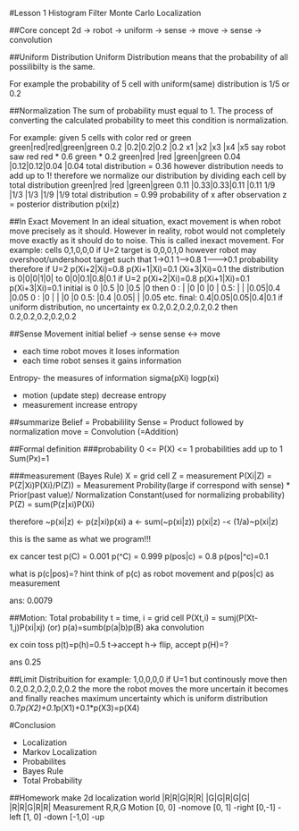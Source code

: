#Lesson 1 Histogram Filter
Monte Carlo Localization

##Core concept
2d -> robot -> uniform -> sense -> move -> sense -> convolution

##Uniform Distribution
Uniform Distribution means that the probability of all possilibilty is the same.

For example the probability of 5 cell with uniform(same) distribution is 1/5 or 0.2

##Normalization
The sum of probability must equal to 1. The process of converting the calculated probability to meet this condition is normalization.

For example:
given 5 cells with color red or green
green|red|red|green|green
 0.2  |0.2|0.2|0.2  |0.2
 x1   |x2 |x3 |x4   |x5
say robot saw red
red * 0.6
green * 0.2
 green|red |red |green|green
 0.04 |0.12|0.12|0.04 |0.04
total distribution = 0.36
however distribution needs to add up to 1!
therefore we normalize our distribution by dividing each cell by total distribution
 green|red |red |green|green
 0.11 |0.33|0.33|0.11 |0.11
 1/9  |1/3 |1/3 |1/9  |1/9
total distribution = 0.99
probability of x after observation z = posterior distribution
p(xi|z)

##In Exact Movement
In an ideal situation, exact movement is when robot move precisely as it should. 
However in reality, robot would not completely move exactly as it should do to noise. This is called inexact movement.
For example:
cells
0,1,0,0,0
if U=2
target is
0,0,0,1,0
however robot may overshoot/undershoot target such that
1->0.1
1-->0.8
1--->0.1
probability
therefore if
U=2
p(Xi+2|Xi)=0.8
p(Xi+1|Xi)=0.1
(Xi+3|Xi)=0.1
the distribution is
0|0|0|1|0| to
0|0|0.1|0.8|0.1
if U=2
p(Xi+2|Xi)=0.8
p(Xi+1|Xi)=0.1
p(Xi+3|Xi)=0.1
initial is
 0  |0.5 |0  |0.5 |0
then
0  : |    |0   |0   |0   |
0.5: |    |    |0.05|0.4 |0.05
0  : |0   |    |    |0   |0
0.5: |0.4 |0.05|    |    |0.05
etc.
final:
 0.4|0.05|0.05|0.4|0.1
if uniform distribution, no uncertainty
ex 0.2,0.2,0.2,0.2,0.2
then 0.2,0.2,0.2,0.2,0.2

##Sense Movement
initial belief -> sense
sense <-> move 
* each time robot moves it loses information
* each time robot senses it gains information

Entropy- the measures of information sigma(pXi) logp(xi)
* motion (update step) decrease entropy
* measurement increase entropy

##summarize
Belief = Probabilility
Sense = Product followed by normalization
move = Convolution (=Addition)

##Formal definition
###probability
0 <= P(X) <= 1 probabilities add up to 1
Sum(Px)=1

###measurement
(Bayes Rule)
X = grid cell
Z = measurement
P(Xi|Z) = P(Z|Xi)P(Xi)/P(Z))
       = Measurement Probility(large if correspond with sense) * Prior(past value)/ Normalization Constant(used for normalizing probability)
P(Z) = sum(P(z|xi)P(Xi)

therefore
~p(xi|z) <- p(z|xi)p(xi)
a <- sum(~p(xi|z))
p(xi|z) -< (1/a)~p(xi|z)

this is the same as what we program!!!

ex cancer test
p(C) = 0.001
p(^C) = 0.999
p(pos|c) = 0.8
p(pos|^c)=0.1

what is p(c|pos)=?
hint think of p(c) as robot movement and p(pos|c) as measurement

ans: 0.0079

##Motion: Total probability
t = time, i = grid cell
P(Xt,i) = sumj(P(Xt-1,j)P(xi|xj)
(or)
p(a)=sumb(p(a|b)p(B)
aka convolution

ex coin toss
p(t)=p(h)=0.5
t->accept
h-> flip, accept
p(H)=?

ans 0.25

##Limit Distribuition
for example:
1,0,0,0,0
if U=1 but continously move then
0.2,0.2,0.2,0.2,0.2
the more the robot moves the more uncertain it becomes and finally reaches maximum uncertainty which is uniform distribution
0.7*p(X2)+0.1*p(X1)+0.1*p(X3)=p(X4)

#Conclusion
* Localization
* Markov Localization
* Probabilites
* Bayes Rule
* Total Probability

##Homework make 2d localization
world
|R|R|G|R|R|
|G|G|R|G|G|
|R|R|G|R|R|
Measurement
R,R,G
Motion
[0, 0] -nomove
[0, 1] -right
[0,-1] -left
[1, 0] -down
[-1,0] -up

